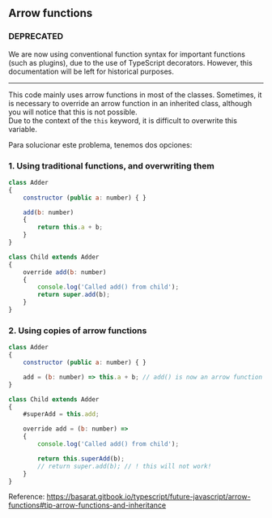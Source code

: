 ## Arrow functions

### DEPRECATED
We are now using conventional function syntax for important functions (such as plugins), due to the use of TypeScript decorators. However, this documentation will be left for historical purposes.

---

This code mainly uses arrow functions in most of the classes. Sometimes, it is necessary to override an arrow function in an inherited class, although you will notice that this is not possible.  
Due to the context of the `this` keyword, it is difficult to overwrite this variable.

Para solucionar este problema, tenemos dos opciones:

### 1. Using traditional functions, and overwriting them

```js
class Adder
{
	constructor (public a: number) { }

	add(b: number)
	{
		return this.a + b;
	}
}

class Child extends Adder
{
	override add(b: number)
	{
		console.log('Called add() from child');
		return super.add(b);
	}
}
```

### 2. Using copies of arrow functions

```js
class Adder
{
	constructor (public a: number) { }

	add = (b: number) => this.a + b; // add() is now an arrow function
}

class Child extends Adder
{
	#superAdd = this.add;

	override add = (b: number) =>
	{
		console.log('Called add() from child');

		return this.superAdd(b);
		// return super.add(b); // ! this will not work!
	}
}
```

Reference: https://basarat.gitbook.io/typescript/future-javascript/arrow-functions#tip-arrow-functions-and-inheritance
